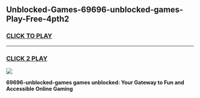 
## Unblocked-Games-69696-unblocked-games-Play-Free-4pth2
<h3>
<a href="https://premium76.site?title=69696-unblocked-games&ref=22A">CLICK TO PLAY</a></h3>
<hr>

<h3>
<a href="https://premium76.site?title=69696-unblocked-games&ref=22A">CLICK 2 PLAY</a>
  
</h3>

<a href="https://premium76.site?title=69696-unblocked-games&ref=22A"><img src="https://clearcache.store/games.png"></a>


**69696-unblocked-games games unblocked: Your Gateway to Fun and Accessible Online Gaming**
